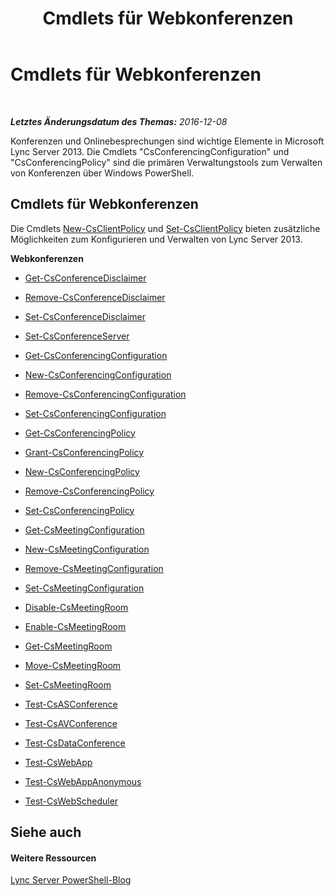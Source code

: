 ﻿---
title: Cmdlets für Webkonferenzen
TOCTitle: Cmdlets für Webkonferenzen
ms:assetid: dac4d934-1500-4799-be4d-82809d4e7eb3
ms:mtpsurl: https://technet.microsoft.com/de-de/library/Gg415675(v=OCS.15)
ms:contentKeyID: 49295601
ms.date: 12/10/2016
mtps_version: v=OCS.15
ms.translationtype: HT
---

# Cmdlets für Webkonferenzen

 

_**Letztes Änderungsdatum des Themas:** 2016-12-08_

Konferenzen und Onlinebesprechungen sind wichtige Elemente in Microsoft Lync Server 2013. Die Cmdlets "CsConferencingConfiguration" und "CsConferencingPolicy" sind die primären Verwaltungstools zum Verwalten von Konferenzen über Windows PowerShell.

## Cmdlets für Webkonferenzen

Die Cmdlets [New-CsClientPolicy](new-csclientpolicy.md) und [Set-CsClientPolicy](set-csclientpolicy.md) bieten zusätzliche Möglichkeiten zum Konfigurieren und Verwalten von Lync Server 2013.

**Webkonferenzen**

  -   
    [Get-CsConferenceDisclaimer](get-csconferencedisclaimer.md)

  -   
    [Remove-CsConferenceDisclaimer](remove-csconferencedisclaimer.md)

  -   
    [Set-CsConferenceDisclaimer](set-csconferencedisclaimer.md)

  -   
    [Set-CsConferenceServer](set-csconferenceserver.md)

  -   
    [Get-CsConferencingConfiguration](get-csconferencingconfiguration.md)

  -   
    [New-CsConferencingConfiguration](new-csconferencingconfiguration.md)

  -   
    [Remove-CsConferencingConfiguration](remove-csconferencingconfiguration.md)

  -   
    [Set-CsConferencingConfiguration](set-csconferencingconfiguration.md)

  -   
    [Get-CsConferencingPolicy](get-csconferencingpolicy.md)

  -   
    [Grant-CsConferencingPolicy](grant-csconferencingpolicy.md)

  -   
    [New-CsConferencingPolicy](new-csconferencingpolicy.md)

  -   
    [Remove-CsConferencingPolicy](remove-csconferencingpolicy.md)

  -   
    [Set-CsConferencingPolicy](set-csconferencingpolicy.md)

  -   
    [Get-CsMeetingConfiguration](get-csmeetingconfiguration.md)

  -   
    [New-CsMeetingConfiguration](new-csmeetingconfiguration.md)

  -   
    [Remove-CsMeetingConfiguration](remove-csmeetingconfiguration.md)

  -   
    [Set-CsMeetingConfiguration](set-csmeetingconfiguration.md)

  - [Disable-CsMeetingRoom](disable-csmeetingroom.md)

  - [Enable-CsMeetingRoom](enable-csmeetingroom.md)

  - [Get-CsMeetingRoom](get-csmeetingroom.md)

  - [Move-CsMeetingRoom](move-csmeetingroom.md)

  - [Set-CsMeetingRoom](set-csmeetingroom.md)

  -   
    [Test-CsASConference](test-csasconference.md)

  -   
    [Test-CsAVConference](test-csavconference.md)

  -   
    [Test-CsDataConference](test-csdataconference.md)

  -   
    [Test-CsWebApp](test-cswebapp.md)

  -   
    [Test-CsWebAppAnonymous](test-cswebappanonymous.md)

  -   
    [Test-CsWebScheduler](test-cswebscheduler.md)

## Siehe auch

#### Weitere Ressourcen

[Lync Server PowerShell-Blog](http://go.microsoft.com/fwlink/?linkid=203150%26clcid=0x407)

